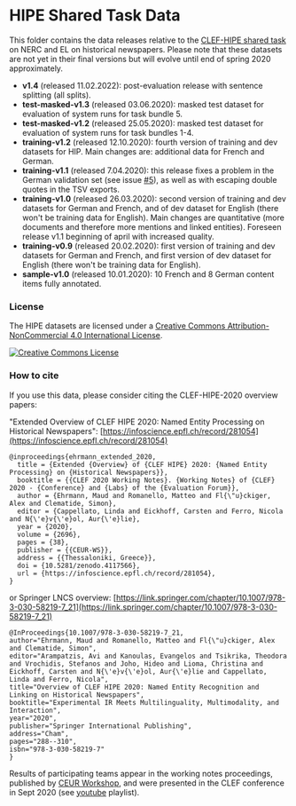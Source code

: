 # HIPE Shared Task Data

This folder contains the data releases relative to the [CLEF-HIPE shared task](https://impresso.github.io/CLEF-HIPE-2020/) on NERC and EL on historical newspapers. Please note that these datasets are not yet in their final versions but will evolve until end of spring 2020 approximately.

- **v1.4** (released 11.02.2022): post-evaluation release with sentence splitting (all splits).
- **test-masked-v1.3** (released 03.06.2020): masked test dataset for evaluation of system runs for task bundle 5.
- **test-masked-v1.2** (released 25.05.2020): masked test dataset for evaluation of system runs for task bundles 1-4.
- **training-v1.2**  (released 12.10.2020): fourth version of training and dev datasets for HIP. Main changes are: additional data for French and German.
- **training-v1.1**  (released 7.04.2020): this release fixes a problem in the German validation set (see issue [#5](https://github.com/impresso/CLEF-HIPE-2020/issues/5)), as well as with escaping double quotes in the TSV exports.
- **training-v1.0** (released 26.03.2020): second version of training and dev datasets for German and French, and of dev dataset for English (there won't be training data for English). Main changes are quantitative (more documents and therefore more mentions and linked entities). Foreseen release v1.1 beginning of april with increased quality.
- **training-v0.9** (released 20.02.2020): first version of training and dev datasets for German and French, and first version of dev dataset for English (there won't be training data for English). 
- **sample-v1.0** (released 10.01.2020): 10 French and 8 German content items fully annotated.



### License

The HIPE datasets are licensed under a <a rel="license" href="http://creativecommons.org/licenses/by-nc/4.0/">Creative Commons Attribution-NonCommercial 4.0 International License</a>.

<a rel="license" href="http://creativecommons.org/licenses/by-nc/4.0/"><img alt="Creative Commons License" style="border-width:0" src="https://i.creativecommons.org/l/by-nc/4.0/88x31.png" /></a> 


### How to cite

If you use this data, please consider citing the CLEF-HIPE-2020 overview papers:

"Extended Overview of CLEF HIPE 2020: Named Entity Processing on Historical Newspapers": [https://infoscience.epfl.ch/record/281054](https://infoscience.epfl.ch/record/281054)

```
@inproceedings{ehrmann_extended_2020,
  title = {Extended {Overview} of {CLEF HIPE} 2020: {Named Entity Processing} on {Historical Newspapers}},
  booktitle = {{CLEF 2020 Working Notes}. {Working Notes} of {CLEF} 2020 - {Conference} and {Labs} of the {Evaluation Forum}},
  author = {Ehrmann, Maud and Romanello, Matteo and Fl{\"u}ckiger, Alex and Clematide, Simon},
  editor = {Cappellato, Linda and Eickhoff, Carsten and Ferro, Nicola and N{\'e}v{\'e}ol, Aur{\'e}lie},
  year = {2020},
  volume = {2696},
  pages = {38},
  publisher = {{CEUR-WS}},
  address = {{Thessaloniki, Greece}},
  doi = {10.5281/zenodo.4117566},
  url = {https://infoscience.epfl.ch/record/281054},
}
```

or Springer LNCS overview: [https://link.springer.com/chapter/10.1007/978-3-030-58219-7_21](https://link.springer.com/chapter/10.1007/978-3-030-58219-7_21)

```
@InProceedings{10.1007/978-3-030-58219-7_21,
author="Ehrmann, Maud and Romanello, Matteo and Fl{\"u}ckiger, Alex and Clematide, Simon",
editor="Arampatzis, Avi and Kanoulas, Evangelos and Tsikrika, Theodora and Vrochidis, Stefanos and Joho, Hideo and Lioma, Christina and Eickhoff, Carsten and N{\'e}v{\'e}ol, Aur{\'e}lie and Cappellato, Linda and Ferro, Nicola",
title="Overview of CLEF HIPE 2020: Named Entity Recognition and Linking on Historical Newspapers",
booktitle="Experimental IR Meets Multilinguality, Multimodality, and Interaction",
year="2020",
publisher="Springer International Publishing",
address="Cham",
pages="288--310",
isbn="978-3-030-58219-7"
}

```
Results of participating teams appear in the working notes proceedings, published by [CEUR Workshop](http://ceur-ws.org/), and were presented in the CLEF conference in Sept 2020 (see [youtube](https://www.youtube.com/playlist?list=PLB45F159nVx-3bee7G_1jdTfUAtsLD0FU) playlist). 



